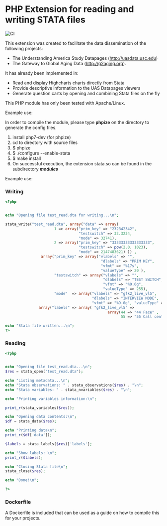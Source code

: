 # PHP Extension for reading and writing STATA files

![CI](https://github.com/maplechori/php_stata/workflows/CI/badge.svg?event=push)

This extension was created to facilitate the data dissemination of the following projects: 

- The Understanding America Study Datapages (http://uasdata.usc.edu) 
- The Gateway to Global Aging Data (http://g2aging.org). 

It has already been implemented in:

- Read and display Highcharts charts directly from Stata
- Provide descriptive information to the UAS Datapages viewers
- Generate question carts by opening and combining Stata files on the fly

This PHP module has only been tested with Apache/Linux.

Example use:

In order to compile the module, please type **phpize** on the directory to generate the config files.

1. install php7-dev (for phpize)
2. cd to directory with source files
3. $ phpize
4. $ ./configure --enable-stata
5. $ make install
6. On successful execution, the extension stata.so can be found in the subdirectory ***modules***


Example use:

### Writing

```php
<?php


echo "Opening file test_read.dta for writing...\n";

stata_write("test_read.dta", array("data" => array(
                      1 => array("prim_key" => "232342342",
                                 "testswitch" => 32.3234,
                                 "mode" => 32741),
                      2 => array("prim_key" => "33333333333333333",
                                 "testswitch" => pow(2.0, 1023),
                                 "mode" => 2147483621) )) ,
                array("prim_key" => array("vlabels" => "",
                                           "dlabels" => "PRIM KEY",
                                           "vfmt" => "%17s",
                                           "valueType" => 20 ),
                      "testswitch" => array("vlabels" => "",
                                            "dlabels" => "TEST SWITCH",
                                            "vfmt" => "%9.0g",
                                            "valueType" => 255),
                      "mode"  => array("vlabels" => "gfk2_live_vl5",
                                       "dlabels" => "INTERVIEW MODE",
                                       "vfmt" => "%9.0g", "valueType" => 253)),
               array("labels" => array( "gfk2_live_vl5" =>
                                              array(44 => "44 Face" ,
                                                    55 => "55 Call center"))));

echo "Stata file written...\n";
?>
```

### Reading

```php
<?php


echo "Opening file test_read.dta...\n";
$res = stata_open("test_read.dta");

echo "Listing metadata...\n";
echo "Stata observations: " . stata_observations($res) . "\n";
echo "Stata variables: " . stata_nvariables($res) . "\n";

echo "Printing variables information:\n";

print_r(stata_variables($res));

echo "Opening data contents:\n";
$df = stata_data($res);

echo "Printing data\n";
print_r($df['data']);

$labels = stata_labels($res)['labels'];

echo "Show labels: \n";
print_r($labels);

echo "Closing Stata file\n";
stata_close($res);

echo "Done!\n";

?>
```

### Dockerfile

A Dockerfile is included that can be used as a guide on how to compile this for your projects.



